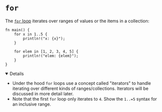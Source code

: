 # `for`

The [`for` loop](https://doc.rust-lang.org/std/keyword.for.html) iterates over
ranges of values or the items in a collection:

```rust,editable
fn main() {
    for x in 1..5 {
        println!("x: {x}");
    }

    for elem in [1, 2, 3, 4, 5] {
        println!("elem: {elem}");
    }
}
```

<details open="true">

- Under the hood `for` loops use a concept called "iterators" to handle
  iterating over different kinds of ranges/collections. Iterators will be
  discussed in more detail later.
- Note that the first `for` loop only iterates to `4`. Show the `1..=5` syntax
  for an inclusive range.

</details>
